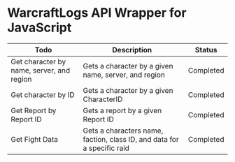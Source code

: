 # WarcraftLogs API Wrapper for JavaScript

| Todo                                      | Description                                          | Status        |
| ----------------------------------------- | ---------------------------------------------------- | ------------- |
| Get character by name, server, and region | Gets a character by a given name, server, and region | Completed     |
| Get character by ID                       | Gets a character by a given CharacterID              | Completed     |
| Get Report by Report ID                   | Gets a report by a given Report ID                   | Completed     |
| Get Fight Data | Gets a characters name, faction, class ID, and data for a specific raid | Completed |
